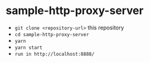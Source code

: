 # sample-http-proxy-server


* `git clone <repository-url>` this repository
* `cd sample-http-proxy-server`
* `yarn`
* `yarn start`
* `run in http://localhost:8888/`